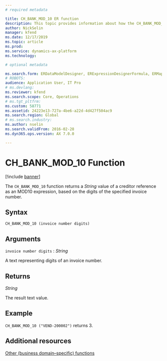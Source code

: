 ```yaml
---
# required metadata

title: CH_BANK_MOD_10 ER function
description: This topic provides information about how the CH_BANK_MOD_10 ER function is used.
author: NickSelin
manager: kfend
ms.date: 12/17/2019
ms.topic: article
ms.prod: 
ms.service: dynamics-ax-platform
ms.technology: 

# optional metadata

ms.search.form: ERDataModelDesigner, ERExpressionDesignerFormula, ERMappedFormatDesigner, ERModelMappingDesigner
# ROBOTS: 
audience: Application User, IT Pro
# ms.devlang: 
ms.reviewer: kfend
ms.search.scope: Core, Operations
# ms.tgt_pltfrm: 
ms.custom: 58771
ms.assetid: 24223e13-727a-4be6-a22d-4d427f504ac9
ms.search.region: Global
# ms.search.industry: 
ms.author: nselin
ms.search.validFrom: 2016-02-28
ms.dyn365.ops.version: AX 7.0.0

---
```


# <a name="CH_BANK_MOD_10">CH_BANK_MOD_10 Function</a>

[!include [banner](../includes/banner.md)]

The `CH_BANK_MOD_10` function returns a *String* value of a creditor reference as an MOD10 expression, based on the digits of the specified invoice number.

## Syntax

```
CH_BANK_MOD_10 (invoice number digits)
```

## Arguments

`invoice number digits` : *String*

A text representing digits of an invoice number.

## Returns

*String*

The result text value.

## Example

`CH_BANK_MOD_10 ("VEND-200002")` returns 3.

## Additional resources

[Other (business domain–specific) functions](er-functions-category-other.md)
